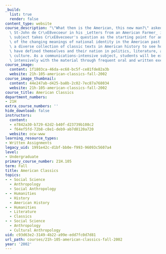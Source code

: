 ```yaml
---
_build:
  list: true
  render: false
content_type: website
course_description: "\"What then is the American, this new man?\" asked J. Hector\
  \ St-John de Cr\xE8vecoeur in his _Letters from an American Farmer_ in 1782. This\
  \ subject takes Cr\xE8vecoeur's question as the starting point for an examination\
  \ of the changing meanings of national identity in the American past. We will consider\
  \ a diverse collection of classic texts in American history to see how Americans\
  \ have defined themselves and their nation in politics, literature, art, and popular\
  \ culture. As a communications-intensive subject, students will be expected to engage\
  \ intensively with the material through frequent oral and written exercises.\n"
course_image:
  content: 1f1803ca-46da-ec68-bc5f-ce81fde82a3b
  website: 21h-105-american-classics-fall-2002
course_image_thumbnail:
  content: 44e247ab-d425-ba8b-2c02-7ec87a768034
  website: 21h-105-american-classics-fall-2002
course_title: American Classics
department_numbers:
- 21H
extra_course_numbers: ''
hide_download: false
instructors:
  content:
  - e7842a30-b729-62d2-b40f-d23739b108c2
  - f64ef5fd-72b8-c8e1-deb9-ab7d8120a720
  website: ocw-www
learning_resource_types:
- Written Assignments
legacy_uid: 1991e42c-d1bf-bb0e-f993-96093c5607a4
level:
- Undergraduate
primary_course_number: 21H.105
term: Fall
title: American Classics
topics:
- - Social Science
  - Anthropology
  - Social Anthropology
- - Humanities
  - History
  - American History
- - Humanities
  - Literature
  - Classics
- - Social Science
  - Anthropology
  - Cultural Anthropology
uid: c93d63e2-3149-4b22-a99e-edd7fc0d7d81
url_path: courses/21h-105-american-classics-fall-2002
year: '2002'
---
```

